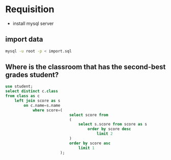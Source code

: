 # Requisition
* install mysql server

## import data
```bash
mysql -u root -p < import.sql
```

## Where is the classroom that has the second-best grades student?
```sql
use student;
select distinct c.class 
from class as c 
    left join score as s 
        on c.name=s.name 
            where score=(
			                select score from 
                            (
							    select s.score from score as s 
                                    order by score desc 
                                        limit 2
							) 
                            order by score asc 
                                limit 1
						);
```